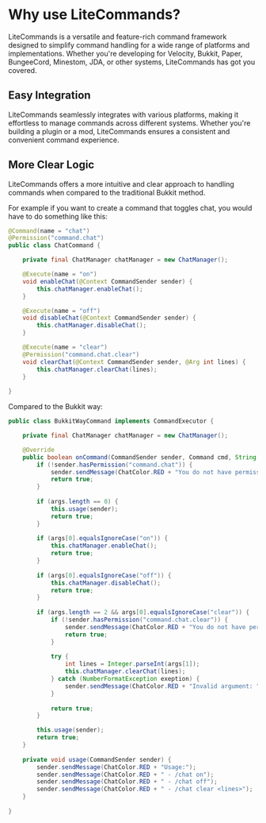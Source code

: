 # Why use LiteCommands?

LiteCommands is a versatile and feature-rich command framework designed to simplify 
command handling for a wide range of platforms and implementations. Whether you're 
developing for Velocity, Bukkit, Paper, BungeeCord, Minestom, JDA, or other systems, 
LiteCommands has got you covered.

## Easy Integration
LiteCommands seamlessly integrates with various platforms, making it effortless to manage
commands across different systems. Whether you're building a plugin or a mod,
LiteCommands ensures a consistent and convenient command experience.

## More Clear Logic
LiteCommands offers a more intuitive and clear approach to handling commands when 
compared to the traditional Bukkit method. 

For example if you want to create a command that toggles chat, you would have to do something like this:

```java
@Command(name = "chat")
@Permission("command.chat")
public class ChatCommand {

    private final ChatManager chatManager = new ChatManager();

    @Execute(name = "on")
    void enableChat(@Context CommandSender sender) {
        this.chatManager.enableChat();
    }

    @Execute(name = "off")
    void disableChat(@Context CommandSender sender) {
        this.chatManager.disableChat();
    }

    @Execute(name = "clear")
    @Permission("command.chat.clear")
    void clearChat(@Context CommandSender sender, @Arg int lines) {
        this.chatManager.clearChat(lines);
    }
    
}
```

Compared to the Bukkit way:

```Java
public class BukkitWayCommand implements CommandExecutor {

    private final ChatManager chatManager = new ChatManager();

    @Override
    public boolean onCommand(CommandSender sender, Command cmd, String label, String[] args) {
        if (!sender.hasPermission("command.chat")) {
            sender.sendMessage(ChatColor.RED + "You do not have permission to use this command.");
            return true;
        }
        
        if (args.length == 0) {
            this.usage(sender);
            return true;
        }
        
        if (args[0].equalsIgnoreCase("on")) {
            this.chatManager.enableChat();
            return true;
        }
        
        if (args[0].equalsIgnoreCase("off")) {
            this.chatManager.disableChat();
            return true;
        }
        
        if (args.length == 2 && args[0].equalsIgnoreCase("clear")) {
            if (!sender.hasPermission("command.chat.clear")) {
                sender.sendMessage(ChatColor.RED + "You do not have permission to use this command.");
                return true;
            }
            
            try {
                int lines = Integer.parseInt(args[1]);
                this.chatManager.clearChat(lines);
            } catch (NumberFormatException exeption) {
                sender.sendMessage(ChatColor.RED + "Invalid argument: " + args[1] + " is not a number.");
            }
            
            return true;
        }

        this.usage(sender);
        return true;
    }
    
    private void usage(CommandSender sender) {
        sender.sendMessage(ChatColor.RED + "Usage:");
        sender.sendMessage(ChatColor.RED + " - /chat on");
        sender.sendMessage(ChatColor.RED + " - /chat off");
        sender.sendMessage(ChatColor.RED + " - /chat clear <lines>");
    }
    
}
```


